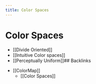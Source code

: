 ```yaml
---
title: Color Spaces
---
```


# Color Spaces
- [[Divide Oriented]]
- [[Intuitive Color spaces]]
- [[Perceptually Uniform]]## Backlinks
* [[ColorMap]]
	* [[Color Spaces]]

